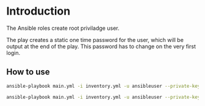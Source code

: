 # Introduction

The Ansible roles create root priviladge user.

The play creates a static one time password for the user, which will be output at the end of the play. This password has to change on the very first login.

## How to use

```sh
ansible-playbook main.yml -i inventory.yml -u ansibleuser --private-key ~/.ssh/id_rsa --become -e 'systemuser=rootuser comments="This is a root user"'

ansible-playbook main.yml -i inventory.yml -u ansibleuser --private-key ~/.ssh/id_rsa --become -e 'systemuser=rootuser comments="This is a root user with specifi group" group_name=mygroup'
```
